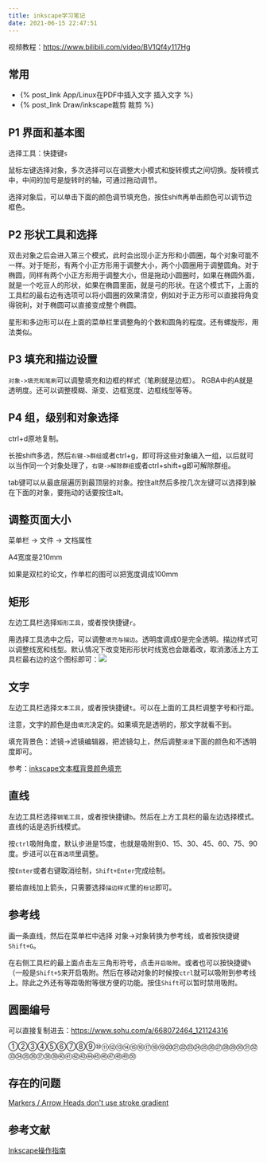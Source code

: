 ```yaml
---
title: inkscape学习笔记
date: 2021-06-15 22:47:51
---
```


视频教程：<https://www.bilibili.com/video/BV1Qf4y117Hg>

## 常用

- {% post_link App/Linux在PDF中插入文字 插入文字 %}
- {% post_link Draw/inkscape裁剪 裁剪 %}

## P1 界面和基本图

选择工具：快捷键`s`

鼠标左键选择对象，多次选择可以在调整大小模式和旋转模式之间切换。旋转模式中，中间的加号是旋转时的轴，可通过拖动调节。

选择对象后，可以单击下面的颜色调节填充色，按住shift再单击颜色可以调节边框色。

## P2 形状工具和选择

双击对象之后会进入第三个模式，此时会出现小正方形和小圆圈，每个对象可能不一样。对于矩形，有两个小正方形用于调整大小，两个小圆圈用于调整圆角。对于椭圆，同样有两个小正方形用于调整大小，但是拖动小圆圈时，如果在椭圆外面，就是一个吃豆人的形状，如果在椭圆里面，就是弓的形状。在这个模式下，上面的工具栏的最右边有选项可以将小圆圈的效果清空，例如对于正方形可以直接将角变得锐利，对于椭圆可以直接变成整个椭圆。

星形和多边形可以在上面的菜单栏里调整角的个数和圆角的程度。还有螺旋形，用法类似。

## P3 填充和描边设置

`对象->填充和笔刷`可以调整填充和边框的样式（笔刷就是边框）。
RGBA中的A就是透明度。还可以调整模糊、渐变、边框宽度、边框线型等等。

## P4 组，级别和对象选择

ctrl+d原地复制。

长按shift多选，然后`右键->群组`或者ctrl+g，即可将这些对象编入一组，以后就可以当作同一个对象处理了，`右键->解除群组`或者ctrl+shift+g即可解除群组。

tab键可以从最底层遍历到最顶层的对象。按住alt然后多按几次左键可以选择到躲在下面的对象，要拖动的话要按住alt。

## 调整页面大小

菜单栏 -> 文件 -> 文档属性

A4宽度是210mm

如果是双栏的论文，作单栏的图可以把宽度调成100mm

## 矩形

左边工具栏选择`矩形工具`，或者按快捷键`r`。

用选择工具选中之后，可以调整`填充与描边`。透明度调成0是完全透明。描边样式可以调整线宽和线型。默认情况下改变矩形形状时线宽也会跟着改，取消激活上方工具栏最右边的这个图标即可：![](https://www.ycproject.cn/_images/15zoom-stroke.svg)

## 文字

左边工具栏选择`文本工具`，或者按快捷键`t`。可以在上面的工具栏调整字号和行距。

注意，文字的颜色是由`填充`决定的。如果填充是透明的，那文字就看不到。

填充背景色：滤镜->滤镜编辑器，把滤镜勾上，然后调整`浸漫`下面的颜色和不透明度即可。

参考：[inkscape文本框背景颜色填充](https://blog.csdn.net/qq_40990642/article/details/122175619)

## 直线

左边工具栏选择`钢笔工具`，或者按快捷键`b`。然后在上方工具栏的最左边选择模式。直线的话是选折线模式。

按`ctrl`吸附角度，默认步进是15度，也就是吸附到0、15、30、45、60、75、90度。步进可以在`首选项`里调整。

按`Enter`或者右键取消绘制，`Shift+Enter`完成绘制。

要给直线加上箭头，只需要选择`描边样式`里的`标记`即可。

## 参考线

画一条直线，然后在菜单栏中选择 对象->对象转换为参考线，或者按快捷键`Shift+G`。

在右侧工具栏的最上面点击左三角形符号，点击`开启吸附`。或者也可以按快捷键`%`（一般是`Shift+5`来开启吸附。然后在移动对象的时候按`ctrl`就可以吸附到参考线上。除此之外还有等距吸附等很方便的功能。按住`Shift`可以暂时禁用吸附。

## 圆圈编号

可以直接复制进去：<https://www.sohu.com/a/668072464_121124316>

①②③④⑤⑥⑦⑧⑨⑩⑪⑫⑬⑭⑮⑯⑰⑱⑲⑳㉑㉒㉓㉔㉕㉖㉗㉘㉙㉚㉛㉜㉝㉞㉟㊱㊲㊳㊴㊵㊶㊷㊸㊹㊺㊻㊼㊽㊾㊿

## 存在的问题

[Markers / Arrow Heads don't use stroke gradient](https://gitlab.com/inkscape/inbox/-/issues/6730)

## 参考文献

[Inkscape操作指南](https://www.ycproject.cn/inkscape/inkscape.html)
